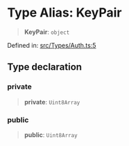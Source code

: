 # Type Alias: KeyPair

> **KeyPair**: `object`

Defined in: [src/Types/Auth.ts:5](https://github.com/Fokusdotid/Baileys/blob/4c54e9ae0a9f37422d51e97c3454891bf06f36e1/src/Types/Auth.ts#L5)

## Type declaration

### private

> **private**: `Uint8Array`

### public

> **public**: `Uint8Array`
